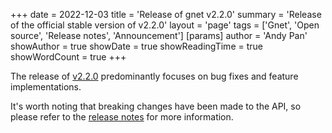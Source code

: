+++
date = 2022-12-03
title = 'Release of gnet v2.2.0'
summary = 'Release of the official stable version of v2.2.0'
layout = 'page'
tags = ['Gnet', 'Open source', 'Release notes', 'Announcement']
[params]
  author = 'Andy Pan'
showAuthor = true
showDate = true
showReadingTime = true
showWordCount = true
+++

The release of [v2.2.0](https://github.com/panjf2000/gnet/releases/tag/v2.2.0) predominantly focuses on bug fixes and feature implementations.

It's worth noting that breaking changes have been made to the API, so please refer to the [release notes](https://github.com/panjf2000/gnet/releases/tag/v2.2.0) for more information.